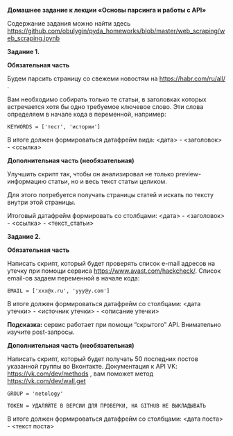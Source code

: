 **Домашнее задание к лекции «Основы парсинга и работы с API»**

Содержание задания можно найти здесь https://github.com/obulygin/pyda_homeworks/blob/master/web_scraping/web_scraping.ipynb

**Задание 1.**

**Обязательная часть**

Будем парсить страницу со свежеми новостям на https://habr.com/ru/all/ .

Вам необходимо собирать только те статьи, в заголовках которых встречается хотя бы одно требуемое ключевое слово. Эти слова определяем в начале кода в переменной, например:

`KEYWORDS = ['тест', 'истории']`

В итоге должен формироваться датафрейм вида: <дата> - <заголовок> - <ссылка>

**Дополнительная часть (необязательная)**

Улучшить скрипт так, чтобы он анализировал не только preview-информацию статьи, но и весь текст статьи целиком.

Для этого потребуется получать страницы статей и искать по тексту внутри этой страницы.

Итоговый датафрейм формировать со столбцами: <дата> - <заголовок> - <ссылка> - <текст_статьи>

**Задание 2.**

**Обязательная часть**

Написать скрипт, который будет проверять список e-mail адресов на утечку при помощи сервиса https://www.avast.com/hackcheck/. Список email-ов задаем переменной в начале кода:

`EMAIL = ['xxx@x.ru', 'yyy@y.com']`

В итоге должен формироваться датафрейм со столбцами: <дата утечки> - <источник утечки> - <описание утечки>

**Подсказка:** сервис работает при помощи “скрытого” API. Внимательно изучите post-запросы.

**Дополнительная часть (необязательная)**

Написать скрипт, который будет получать 50 последних постов указанной группы во Вконтакте.
Документация к API VK: https://vk.com/dev/methods , вам поможет метод https://vk.com/dev/wall.get

```
GROUP = 'netology'

TOKEN = УДАЛЯЙТЕ В ВЕРСИИ ДЛЯ ПРОВЕРКИ, НА GITHUB НЕ ВЫКЛАДЫВАТЬ
```

В итоге должен формироваться датафрейм со столбцами: <дата поста> - <текст поста>